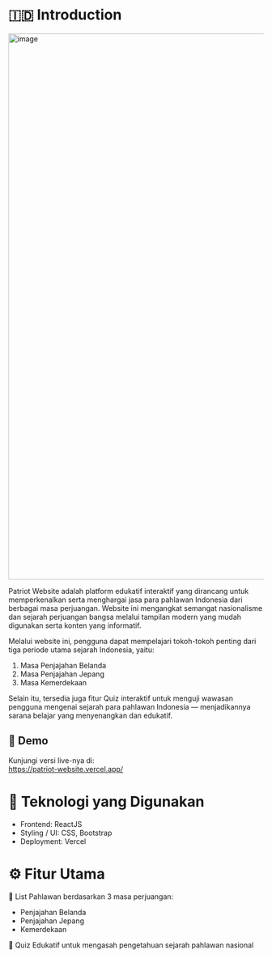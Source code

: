 # 🇮🇩 Introduction
<img width="1920" height="1080" alt="image" src="https://github.com/user-attachments/assets/6b63267b-5dd8-4d43-a011-87e662260c14" />

Patriot Website adalah platform edukatif interaktif yang dirancang untuk memperkenalkan serta menghargai jasa para pahlawan Indonesia dari berbagai masa perjuangan.
Website ini mengangkat semangat nasionalisme dan sejarah perjuangan bangsa melalui tampilan modern yang mudah digunakan serta konten yang informatif.

Melalui website ini, pengguna dapat mempelajari tokoh-tokoh penting dari tiga periode utama sejarah Indonesia, yaitu:
1. Masa Penjajahan Belanda
2. Masa Penjajahan Jepang
3. Masa Kemerdekaan

Selain itu, tersedia juga fitur Quiz interaktif untuk menguji wawasan pengguna mengenai sejarah para pahlawan Indonesia — menjadikannya sarana belajar yang menyenangkan dan edukatif.

## 🚀 Demo  
Kunjungi versi live-nya di:  
https://patriot-website.vercel.app/

# 🧱 Teknologi yang Digunakan
- Frontend: ReactJS
- Styling / UI: CSS, Bootstrap
- Deployment: Vercel

# ⚙️ Fitur Utama

📜 List Pahlawan berdasarkan 3 masa perjuangan:
- Penjajahan Belanda
- Penjajahan Jepang
- Kemerdekaan

🧠 Quiz Edukatif untuk mengasah pengetahuan sejarah pahlawan nasional
